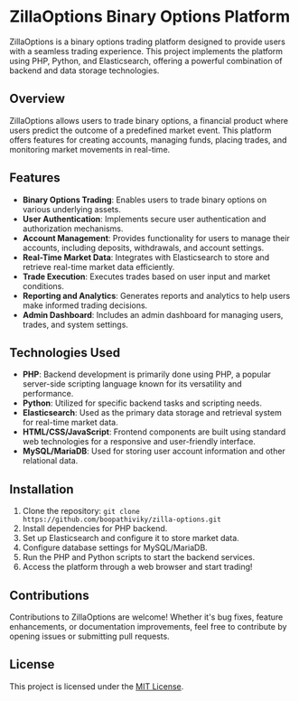 
# ZillaOptions Binary Options Platform

ZillaOptions is a binary options trading platform designed to provide users with a seamless trading experience. This project implements the platform using PHP, Python, and Elasticsearch, offering a powerful combination of backend and data storage technologies.

## Overview
ZillaOptions allows users to trade binary options, a financial product where users predict the outcome of a predefined market event. This platform offers features for creating accounts, managing funds, placing trades, and monitoring market movements in real-time.

## Features
- **Binary Options Trading**: Enables users to trade binary options on various underlying assets.
- **User Authentication**: Implements secure user authentication and authorization mechanisms.
- **Account Management**: Provides functionality for users to manage their accounts, including deposits, withdrawals, and account settings.
- **Real-Time Market Data**: Integrates with Elasticsearch to store and retrieve real-time market data efficiently.
- **Trade Execution**: Executes trades based on user input and market conditions.
- **Reporting and Analytics**: Generates reports and analytics to help users make informed trading decisions.
- **Admin Dashboard**: Includes an admin dashboard for managing users, trades, and system settings.

## Technologies Used
- **PHP**: Backend development is primarily done using PHP, a popular server-side scripting language known for its versatility and performance.
- **Python**: Utilized for specific backend tasks and scripting needs.
- **Elasticsearch**: Used as the primary data storage and retrieval system for real-time market data.
- **HTML/CSS/JavaScript**: Frontend components are built using standard web technologies for a responsive and user-friendly interface.
- **MySQL/MariaDB**: Used for storing user account information and other relational data.

## Installation
1. Clone the repository: `git clone https://github.com/boopathiviky/zilla-options.git`
2. Install dependencies for PHP backend.
3. Set up Elasticsearch and configure it to store market data.
4. Configure database settings for MySQL/MariaDB.
5. Run the PHP and Python scripts to start the backend services.
6. Access the platform through a web browser and start trading!

## Contributions
Contributions to ZillaOptions are welcome! Whether it's bug fixes, feature enhancements, or documentation improvements, feel free to contribute by opening issues or submitting pull requests.

## License
This project is licensed under the [MIT License](LICENSE).
